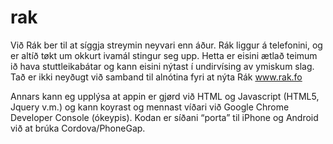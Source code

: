 # rak
Við Rák ber til at síggja streymin neyvari enn áður. Rák liggur á telefonini, og er altíð tøkt um okkurt ivamál stingur seg upp. Hetta er eisini ætlað teimum ið hava stuttleikabátar og kann eisini nýtast í undirvísing av ymiskum slag. Tað er ikki neyðugt við samband til alnótina fyri at nýta Rák www.rak.fo


Annars kann eg upplýsa at appin er gjørd við HTML og Javascript (HTML5, Jquery v.m.) og kann koyrast og mennast víðari við Google Chrome Developer Console (ókeypis). Kodan er síðani “porta” til iPhone og Android við at brúka Cordova/PhoneGap.
